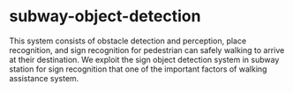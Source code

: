 # subway-object-detection
This system consists of obstacle detection and perception, place recognition, and sign recognition for pedestrian can safely walking to arrive at their destination. We exploit the sign object detection system in subway station for sign recognition that one of the important factors of walking assistance system.
